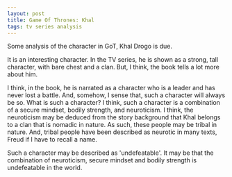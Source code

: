 ```yaml
---
layout: post
title: Game Of Thrones: Khal
tags: tv series analysis
---
```


Some analysis of the character in GoT, Khal Drogo is due.

It is an interesting character. In the TV series, he is shown as a strong, tall character, with bare chest and a clan. But, I think, the book tells a lot more about him.

I think, in the book, he is narrated as a character who is a leader and has never lost a battle. And, somehow, I sense that, such a character will always be so. What is such a character? I think, such a character is a combination of a secure mindset, bodily strength, and neuroticism. I think, the neuroticism may be deduced from the story background that Khal belongs to a clan that is nomadic in nature. As such, these people may be tribal in nature. And, tribal people have been described as neurotic in many texts, Freud if I have to recall a name.

Such a character may be described as 'undefeatable'. It may be that the combination of neuroticism, secure mindset and bodily strength is undefeatable in the world.
